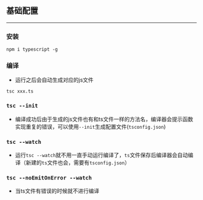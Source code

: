 ## 基础配置
---
### 安装
```
npm i typescript -g 
```
### 编译
* 运行之后会自动生成对应的js文件
```
tsc xxx.ts
```
### `tsc --init`
* 编译成功后由于生成的js文件也有和ts文件一样的方法名，编译器会提示函数实现重复的错误，可以使用`--init`生成配置文件(`tsconfig.json`)
### `tsc --watch`
* 运行`tsc --watch`就不用一直手动运行编译了，`ts`文件保存后编译器会自动编译（新建的`ts`文件也会，需要有`tsconfig.json`）
### `tsc --noEmitOnError --watch`
* 当ts文件有错误的时候就不进行编译